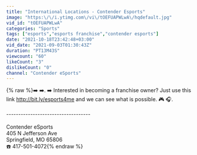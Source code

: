 ```yaml
---
title: "International Locations - Contender Esports"
image: "https:\/\/i.ytimg.com\/vi\/tOEFUAPWLwA\/hqdefault.jpg"
vid_id: "tOEFUAPWLwA"
categories: "Sports"
tags: ["esports","esports franchise","contender esports"]
date: "2021-10-18T23:42:48+03:00"
vid_date: "2021-09-03T01:30:43Z"
duration: "PT13M43S"
viewcount: "60"
likeCount: "3"
dislikeCount: "0"
channel: "Contender eSports"
---
```

{% raw %}➡️   ➡️.  ➡️  Interested in becoming a franchise owner? Just use this link <a rel="nofollow" target="blank" href="http://bit.ly/esports4me">http://bit.ly/esports4me</a> and we can see what is possible.  🎮   🎧. <br /><br />-----------------------------------<br /><br />Contender eSports<br />405 N Jefferson Ave<br />Springfield, MO 65806<br />☎️  417-501-4072{% endraw %}
